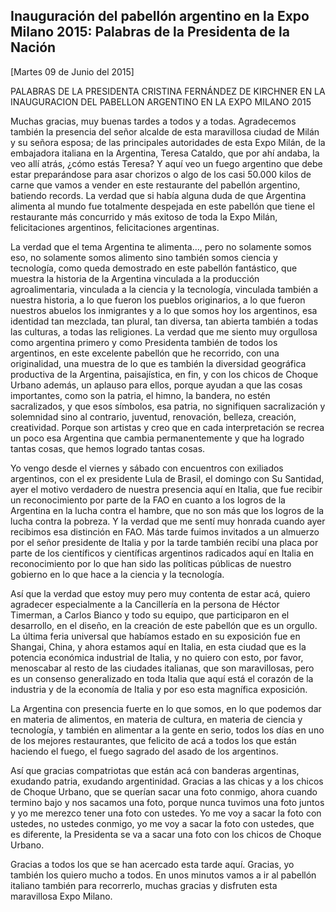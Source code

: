 Inauguración del pabellón argentino en la Expo Milano 2015: Palabras de la Presidenta de la Nación
--------------------------------------------------------------------------------------------------

[Martes 09 de Junio del 2015]

PALABRAS DE LA PRESIDENTA CRISTINA FERNÁNDEZ DE KIRCHNER EN LA
INAUGURACION DEL PABELLON ARGENTINO EN LA EXPO MILANO 2015

Muchas gracias, muy buenas tardes a todos y a todas. Agradecemos también
la presencia del señor alcalde de esta maravillosa ciudad de Milán y su
señora esposa; de las principales autoridades de esta Expo Milán, de la
embajadora italiana en la Argentina, Teresa Cataldo, que por ahí andaba,
la veo allí atrás, ¿cómo estás Teresa? Y aquí veo un fuego argentino que
debe estar preparándose para asar chorizos o algo de los casi 50.000
kilos de carne que vamos a vender en este restaurante del pabellón
argentino, batiendo records. La verdad que si había alguna duda de que
Argentina alimenta al mundo fue totalmente despejada en este pabellón
que tiene el restaurante más concurrido y más exitoso de toda la Expo
Milán, felicitaciones argentinos, felicitaciones argentinas.

La verdad que el tema Argentina te alimenta…, pero no solamente somos
eso, no solamente somos alimento sino también somos ciencia y
tecnología, como queda demostrado en este pabellón fantástico, que
muestra la historia de la Argentina vinculada a la producción
agroalimentaria, vinculada a la ciencia y la tecnología, vinculada
también a nuestra historia, a lo que fueron los pueblos originarios, a
lo que fueron nuestros abuelos los inmigrantes y a lo que somos hoy los
argentinos, esa identidad tan mezclada, tan plural, tan diversa, tan
abierta también a todas las culturas, a todas las religiones. La verdad
que me siento muy orgullosa como argentina primero y como Presidenta
también de todos los argentinos, en este excelente pabellón que he
recorrido, con una originalidad, una muestra de lo que es también la
diversidad geográfica productiva de la Argentina, paisajística, en fin,
y con los chicos de Choque Urbano además, un aplauso para ellos, porque
ayudan a que las cosas importantes, como son la patria, el himno, la
bandera, no estén sacralizados, y que esos símbolos, esa patria, no
signifiquen sacralización y solemnidad sino al contrario, juventud,
renovación, belleza, creación, creatividad. Porque son artistas y creo
que en cada interpretación se recrea un poco esa Argentina que cambia
permanentemente y que ha logrado tantas cosas, que hemos logrado tantas
cosas.

Yo vengo desde el viernes y sábado con encuentros con exiliados
argentinos, con el ex presidente Lula de Brasil, el domingo con Su
Santidad, ayer el motivo verdadero de nuestra presencia aquí en Italia,
que fue recibir un reconocimiento por parte de la FAO en cuanto a los
logros de la Argentina en la lucha contra el hambre, que no son más que
los logros de la lucha contra la pobreza. Y la verdad que me sentí muy
honrada cuando ayer recibimos esa distinción en FAO. Más tarde fuimos
invitados a un almuerzo por el señor presidente de Italia y por la tarde
también recibí una placa por parte de los científicos y científicas
argentinos radicados aquí en Italia en reconocimiento por lo que han
sido las políticas públicas de nuestro gobierno en lo que hace a la
ciencia y la tecnología.

Así que la verdad que estoy muy pero muy contenta de estar acá, quiero
agradecer especialmente a la Cancillería en la persona de Héctor
Timerman, a Carlos Bianco y todo su equipo, que participaron en el
desarrollo, en el diseño, en la creación de este pabellón que es un
orgullo. La última feria universal que habíamos estado en su exposición
fue en Shangai, China, y ahora estamos aquí en Italia, en esta ciudad
que es la potencia económica industrial de Italia, y no quiero con esto,
por favor, menoscabar al resto de las ciudades italianas, que son
maravillosas, pero es un consenso generalizado en toda Italia que aquí
está el corazón de la industria y de la economía de Italia y por eso
esta magnífica exposición.

La Argentina con presencia fuerte en lo que somos, en lo que podemos dar
en materia de alimentos, en materia de cultura, en materia de ciencia y
tecnología, y también en alimentar a la gente en serio, todos los días
en uno de los mejores restaurantes, que felicito de acá a todos los que
están haciendo el fuego, el fuego sagrado del asado de los argentinos.

Así que gracias compatriotas que están acá con banderas argentinas,
exudando patria, exudando argentinidad. Gracias a las chicas y a los
chicos de Choque Urbano, que se querían sacar una foto conmigo, ahora
cuando termino bajo y nos sacamos una foto, porque nunca tuvimos una
foto juntos y yo me merezco tener una foto con ustedes. Yo me voy a
sacar la foto con ustedes, no ustedes conmigo, yo me voy a sacar la foto
con ustedes, que es diferente, la Presidenta se va a sacar una foto con
los chicos de Choque Urbano.

Gracias a todos los que se han acercado esta tarde aquí. Gracias, yo
también los quiero mucho a todos. En unos minutos vamos a ir al pabellón
italiano también para recorrerlo, muchas gracias y disfruten esta
maravillosa Expo Milano.

